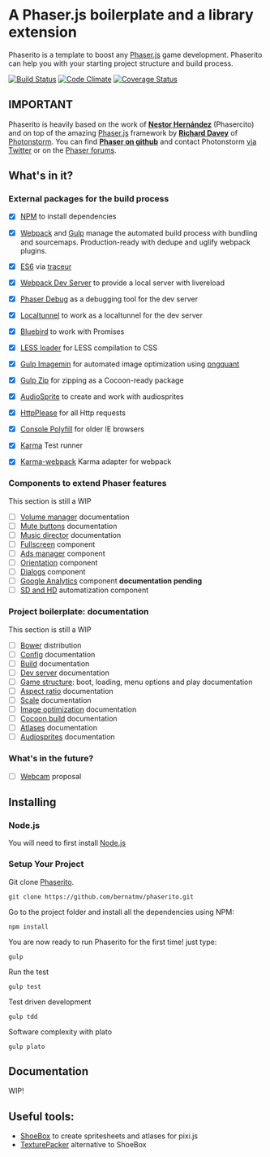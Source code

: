 # A Phaser.js boilerplate and a library extension

Phaserito is a template to boost any [Phaser.js](http://phaser.io/) game development.
Phaserito can help you with your starting project structure and build process.

[![Build Status](https://travis-ci.org/bernatmv/phaserito.svg?branch=master)](https://travis-ci.org/bernatmv/phaserito.svg?branch=master)
[![Code Climate](https://codeclimate.com/github/bernatmv/phaserito/badges/gpa.svg)](https://codeclimate.com/github/bernatmv/phaserito)
[![Coverage Status](https://coveralls.io/repos/bernatmv/phaserito/badge.svg)](https://coveralls.io/r/bernatmv/phaserito)

## IMPORTANT

Phaserito is heavily based on the work of **[Nestor Hernández](https://github.com/nesukun)** (Phasercito) and on top of the amazing [Phaser.js](http://phaser.io/) framework by **[Richard Davey](https://github.com/photonstorm)** of [Photonstorm](http://www.photonstorm.com/). You can find **[Phaser on github](https://github.com/photonstorm/phaser)** and contact Photonstorm [via Twitter](https://twitter.com/photonstorm) or on the [Phaser forums](http://www.html5gamedevs.com/forum/14-phaser/).

## What's in it?

### External packages for the build process

- [x] [NPM](https://github.com/npm/npm) to install dependencies
- [x] [Webpack](https://github.com/webpack) and [Gulp](https://github.com/gulpjs/gulp) manage the automated build process with bundling and sourcemaps. Production-ready with dedupe and uglify webpack plugins.
- [x] [ES6](https://github.com/lukehoban/es6features) via [traceur](https://github.com/google/traceur-compiler)
- [x] [Webpack Dev Server](https://github.com/webpack/webpack-dev-server) to provide a local server with livereload
- [x] [Phaser Debug](https://github.com/englercj/phaser-debug) as a debugging tool for the dev server
- [x] [Localtunnel](https://github.com/defunctzombie/localtunnel) to work as a localtunnel for the dev server
- [x] [Bluebird](https://github.com/petkaantonov/bluebird) to work with Promises
- [x] [LESS loader](https://github.com/webpack/less-loader) for LESS compilation to CSS
- [x] [Gulp Imagemin](https://github.com/sindresorhus/gulp-imagemin) for automated image optimization using [pngquant](https://github.com/imagemin/imagemin-pngquant)
- [x] [Gulp Zip](https://github.com/sindresorhus/gulp-zip) for zipping as a Cocoon-ready package
- [x] [AudioSprite](https://github.com/tonistiigi/audiosprite) to create and work with audiosprites
- [x] [HttpPlease](https://github.com/matthewwithanm/httpplease.js) for all Http requests
- [x] [Console Polyfill](https://github.com/paulmillr/console-polyfill) for older IE browsers
- [x] [Karma](https://github.com/karma-runner/karma) Test runner
- [x] [Karma-webpack](https://github.com/webpack/karma-webpack) Karma adapter for webpack


### Components to extend Phaser features

This section is still a WIP

- [ ] [Volume manager](#volume-manager) documentation
- [ ] [Mute buttons](#mute-buttons) documentation
- [ ] [Music director](#music-director) documentation
- [ ] [Fullscreen](#fullscreen) component
- [ ] [Ads manager](#ads) component
- [ ] [Orientation](#orientation) component
- [ ] [Dialogs](#dialogs) component
- [ ] [Google Analytics](#analytics) component **documentation pending**
- [ ] [SD and HD](#sdhd) automatization component

### Project boilerplate: documentation

This section is still a WIP

- [ ] [Bower](#bower) distribution
- [ ] [Config](#config) documentation
- [ ] [Build](#build) documentation
- [ ] [Dev server](#dev-server) documentation
- [ ] [Game structure](#structure): boot, loading, menu options and play documentation
- [ ] [Aspect ratio](#aspect-ratio) documentation
- [ ] [Scale](#scale) documentation
- [ ] [Image optimization](#image-optimization) documentation
- [ ] [Cocoon build](#cocoon-build) documentation
- [ ] [Atlases](#atlases) documentation
- [ ] [Audiosprites](#audiosprites) documentation

### What's in the future?

- [ ] [Webcam](#webcam) proposal

## Installing

### Node.js 

You will need to first install [Node.js](http://nodejs.org/download/) 

### Setup Your Project

Git clone [Phaserito](https://github.com/bernatmv/phaserito).

    git clone https://github.com/bernatmv/phaserito.git

Go to the project folder and install all the dependencies using NPM:

    npm install

You are now ready to run Phaserito for the first time! just type:

    gulp
    
Run the test

    gulp test
    
Test driven development 

    gulp tdd
    
Software complexity with plato 

    gulp plato

## Documentation

WIP!

## Useful tools:

  * [ShoeBox](http://renderhjs.net/shoebox/) to create spritesheets and atlases for pixi.js
  * [TexturePacker](https://www.codeandweb.com/texturepacker) alternative to ShoeBox


